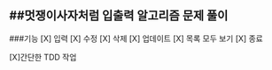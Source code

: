 ##멋쟁이사자처럼 입출력 알고리즘 문제 풀이
----
###기능
[X] 입력
[X] 수정
[X] 삭제
[X] 업데이트
[X] 목록 모두 보기
[X] 종료


[X]간단한 TDD 작업 

